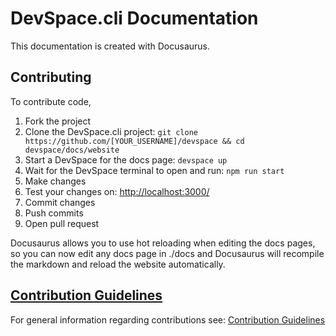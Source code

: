 # DevSpace.cli Documentation
This documentation is created with Docusaurus.

## Contributing
To contribute code,
1. Fork the project
2. Clone the DevSpace.cli project: `git clone https://github.com/[YOUR_USERNAME]/devspace && cd devspace/docs/website`
3. Start a DevSpace for the docs page: `devspace up`
4. Wait for the DevSpace terminal to open and run: `npm run start`
5. Make changes
6. Test your changes on: [http://localhost:3000/](http://localhost:3000/)
7. Commit changes
8. Push commits
9. Open pull request

Docusaurus allows you to use hot reloading when editing the docs pages, so you can now edit any docs page in ./docs and Docusaurus will recompile the markdown and reload the website automatically.

## [Contribution Guidelines](../CONTRIBUTING.md)
For general information regarding contributions see: [Contribution Guidelines](../CONTRIBUTING.md)
